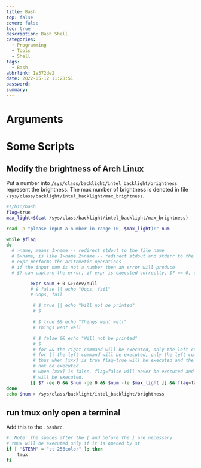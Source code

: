 ```yaml
---
title: Bash
top: false
cover: false
toc: true
description: Bash Shell
categories:
  - Programming
  - Tools
  - Shell
tags:
  - Bash
abbrlink: 1e372de2
date: 2022-05-12 11:28:51
password:
summary:
---
```


# Arguments

# Some Scripts

## Modify the brightness of Arch Linux

Put a number into `/sys/class/backlight/intel_backlight/brightness` represent
the brightness. The max number of brightness is denoted in file
`/sys/class/backlight/intel_backlight/max_brightness`.

```bash
#!/bin/bash
flag=true
max_light=$(cat /sys/class/backlight/intel_backlight/max_brightness)

read -p "please input a number in range (0, $max_light):" num

while $flag
do
  # >name, means 1>name -- redirect stdout to the file name
  # &>name, is like 1>name 2>name -- redirect stdout and stderr to the file name (however, name is only opened once; if you actually wrote 1>name 2>name, it'd try to open name twice and perhaps malfunction.)
  # expr performs the arithmetic operations
  # if the input num is not a number then an error will produce
  # $? can capture the error, if expr is executed correctly, $? == 0, else it is the number represent the error type.

         expr $num + 0 &>/dev/null
         # $ false || echo "Oops, fail"
         # Oops, fail

          # $ true || echo "Will not be printed"
          # $

          # $ true && echo "Things went well"
          # Things went well

          # $ false && echo "Will not be printed"
          # $
          # for && the right command will be executed, only the left command is true
          # for || the left command will be executed, only the left command is false
          # thus when [xxx] is true flag=true will be executed and the last command will
          # not be executed.
          # when [xxx] is false, flag=false will never be executed and the last command
          # will be executed.
         [[ $? -eq 0 && $num -ge 0 && $num -le $max_light ]] && flag=false || read -p "please input a number in range (0, $max_light):" num
done
echo $num > /sys/class/backlight/intel_backlight/brightness
```

## run tmux only open a terminal

Add this to the `.bashrc`.

```bash
#  Note: the spaces after the [ and before the ] are necessary.
# tmux will be executed only if it is opened by st
if [ "$TERM" = "st-256color" ]; then
	tmux
fi
```

